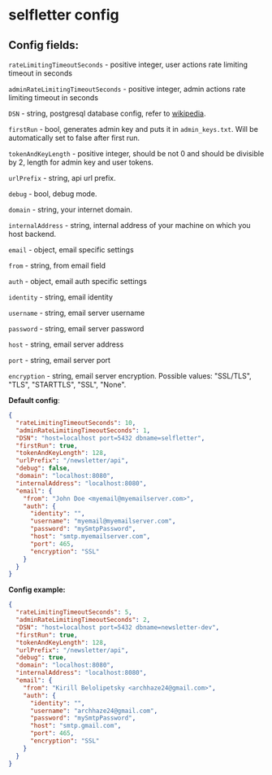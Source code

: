 # selfletter config

## Config fields:
`rateLimitingTimeoutSeconds` - positive integer, user actions rate limiting timeout in seconds

`adminRateLimitingTimeoutSeconds` - positive integer, admin actions rate limiting timeout in seconds

`DSN` - string, postgresql database config, refer to [wikipedia](https://en.wikipedia.org/wiki/Data_source_name).

`firstRun` - bool, generates admin key and puts it in `admin_keys.txt`. Will be automatically set to false after first run.

`tokenAndKeyLength` - positive integer, should be not 0 and should be divisible by 2, length for admin key and user tokens.

`urlPrefix` - string, api url prefix.

`debug` - bool, debug mode.

`domain` - string, your internet domain.

`internalAddress` - string, internal address of your machine on which you host backend.

`email` - object, email specific settings

`from` - string, from email field

`auth` - object, email auth specific settings

`identity` - string, email identity

`username` - string, email server username

`password` - string, email server password

`host` - string, email server address

`port` - string, email server port

`encryption` - string, email server encryption. Possible values: "SSL/TLS", "TLS", "STARTTLS", "SSL", "None".

**Default config**:
```json
{
  "rateLimitingTimeoutSeconds": 10,
  "adminRateLimitingTimeoutSeconds": 1,
  "DSN": "host=localhost port=5432 dbname=selfletter",
  "firstRun": true,
  "tokenAndKeyLength": 128,
  "urlPrefix": "/newsletter/api",
  "debug": false,
  "domain": "localhost:8080",
  "internalAddress": "localhost:8080",
  "email": {
    "from": "John Doe <myemail@myemailserver.com>",
    "auth": {
      "identity": "",
      "username": "myemail@myemailserver.com",
      "password": "mySmtpPassword",
      "host": "smtp.myemailserver.com",
      "port": 465,
      "encryption": "SSL"
    }
  }
}
```

**Config example:**
```json
{
  "rateLimitingTimeoutSeconds": 5,
  "adminRateLimitingTimeoutSeconds": 2,
  "DSN": "host=localhost port=5432 dbname=newsletter-dev",
  "firstRun": true,
  "tokenAndKeyLength": 128,
  "urlPrefix": "/newsletter/api",
  "debug": true,
  "domain": "localhost:8080",
  "internalAddress": "localhost:8080",
  "email": {
    "from": "Kirill Belolipetsky <archhaze24@gmail.com>",
    "auth": {
      "identity": "",
      "username": "archhaze24@gmail.com",
      "password": "mySmtpPassword",
      "host": "smtp.gmail.com",
      "port": 465,
      "encryption": "SSL"
    }
  }
}
```